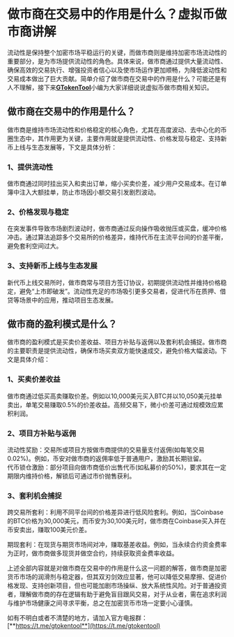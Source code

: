 # 做市商在交易中的作用是什么？虚拟币做市商讲解

流动性是保持整个加密市场平稳运行的关键，而做市商则是维持加密市场流动性的重要部分，是为市场提供流动性的角色。具体来说，做市商通过提供大量流动性、确保高效的交易执行、增强投资者信心以及使市场运作更加顺畅，为降低波动性和交易成本做出了巨大贡献。简单介绍了做市商在交易中的作用是什么？可能还是有人不理解，接下来[**GTokenTool**](https://docs.gtokentool.com)小编为大家详细说说虚拟币做市商相关知识。

## 做市商在交易中的作用是什么？

做市商是维持市场流动性和价格稳定的核心角色，尤其在高度波动、去中心化的币圈生态中，其作用更为关键，主要作用就是提供流动性、价格发现与稳定、支持新币上线与生态发展等，下文是具体分析：

### 1、提供流动性

做市商通过同时挂出买入和卖出订单，缩小买卖价差，减少用户交易成本。在订单簿中注入大额挂单，防止市场因小额交易引发剧烈波动。

### 2、价格发现与稳定

在突发事件导致市场剧烈波动时，做市商通过反向操作吸收抛压或买盘，缓冲价格冲击。通过算法追踪多个交易所的价格差异，维持代币在主流平台间的价差平衡，避免套利空间过大。

### 3、支持新币上线与生态发展

新代币上线交易所时，做市商常与项目方签订协议，初期提供流动性并维持价格稳定，避免“上市即破发”。流动性充足的市场吸引更多交易者，促进代币在质押、借贷等场景中的应用，推动项目生态发展。

## 做市商的盈利模式是什么？

做市商的盈利模式是买卖价差收益、项目方补贴与返佣以及套利机会捕捉。做市商的主要职责是提供流动性，确保市场买卖双方能快速成交，避免价格大幅波动。下文是具体介绍：

### 1、买卖价差收益

做市商通过低买高卖赚取价差。例如以10,000美元买入BTC并以10,050美元挂单卖出，单笔交易赚取0.5%的价差收益。高频交易下，微小价差可通过规模效应累积利润。

### 2、项目方补贴与返佣

流动性奖励：交易所或项目方按做市商提供的交易量支付返佣(如每笔交易0.02%)。例如，币安对做市商的返佣率低于普通用户，激励其长期驻留。\
代币锁仓激励：部分项目向做市商低价出售代币(如私募价的50%)，要求其在一定期限内维持价格，解锁后可通过市价抛售获利。

### 3、套利机会捕捉

跨交易所套利：利用不同平台间的价格差异进行低风险套利。例如，当Coinbase的BTC价格为30,000美元，而币安为30,100美元时，做市商在Coinbase买入并在币安卖出，赚取100美元价差。

期现套利：在现货与期货市场间对冲，赚取基差收益。例如，当永续合约资金费率为正时，做市商做多现货并做空合约，持续获取资金费率收益。

上述全部内容就是对做市商在交易中的作用是什么这一问题的解答，做市商是加密货币市场的润滑剂与稳定器，但其双刃剑效应显著，他可以降低交易摩擦、促进价格发现、支持创新项目，但也可能加剧市场操纵、放大系统性风险。对于普通投资者，理解做市商的存在逻辑有助于避免盲目跟风交易，对于从业者，需在追求利润与维护市场健康之间寻求平衡，总之在加密货币市场一定要小心谨慎。

如有不明白或者不清楚的地方，请加入官方电报群：[**https://t.me/gtokentool**](https://t.me/gtokentool)
